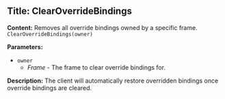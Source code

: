 ## Title: ClearOverrideBindings

**Content:**
Removes all override bindings owned by a specific frame.
`ClearOverrideBindings(owner)`

**Parameters:**
- `owner`
  - *Frame* - The frame to clear override bindings for.

**Description:**
The client will automatically restore overridden bindings once override bindings are cleared.